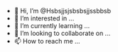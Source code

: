 - 👋 Hi, I’m @Hsbsjjsjsbsbsjjssbbsb
- 👀 I’m interested in ...
- 🌱 I’m currently learning ...
- 💞️ I’m looking to collaborate on ...
- 📫 How to reach me ...

<!---
Hsbsjjsjsbsbsjjssbbsb/Hsbsjjsjsbsbsjjssbbsb is a ✨ special ✨ repository because its `README.md` (this file) appears on your GitHub profile.
You can click the Preview link to take a look at your changes.
--->
